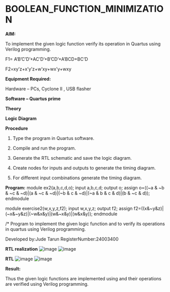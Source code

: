 # BOOLEAN_FUNCTION_MINIMIZATION

**AIM:**

To implement the given logic function verify its operation in Quartus using Verilog programming.

F1= A’B’C’D’+AC’D’+B’CD’+A’BCD+BC’D 

F2=xy’z+x’y’z+w’xy+wx’y+wxy

**Equipment Required:**

Hardware – PCs, Cyclone II , USB flasher

**Software – Quartus prime**

**Theory**

**Logic Diagram**

**Procedure**

1.	Type the program in Quartus software.

2.	Compile and run the program.

3.	Generate the RTL schematic and save the logic diagram.

4.	Create nodes for inputs and outputs to generate the timing diagram.

5.	For different input combinations generate the timing diagram.


**Program:**
module ex2(a,b,c,d,o);
input a,b,c,d;
output o;
assign o=((~a & ~b & ~c & ~d)|(a & ~c & ~d)|(~b & c & ~d)|(~a & b & c & d)|(b & ~c & d));
endmodule

module exercise2(w,x,y,z,f2);
input w,x,y,z;
output f2;
assign f2=((x&~y&z)|(~x&~y&z)|(~w&x&y)|(w&~x&y)|(w&x&y));
endmodule 

/* Program to implement the given logic function and to verify its operations in quartus using Verilog programming. 

Developed by:Jude Tarun RegisterNumber:24003400


**RTL realization**
![image](https://github.com/user-attachments/assets/e9d8ae23-e92e-493e-8f10-91d348488857)
![image](https://github.com/user-attachments/assets/004ab6f5-c4ab-4208-b23d-435afc77ed45)



**RTL**
![image](https://github.com/user-attachments/assets/cd105f9f-581f-4b6d-9a1d-a6adfb4bac49)
![image](https://github.com/user-attachments/assets/25f5c903-c9cf-42e3-94c8-840a0fd8415a)




**Result:**

Thus the given logic functions are implemented using and their operations are verified using Verilog programming.


